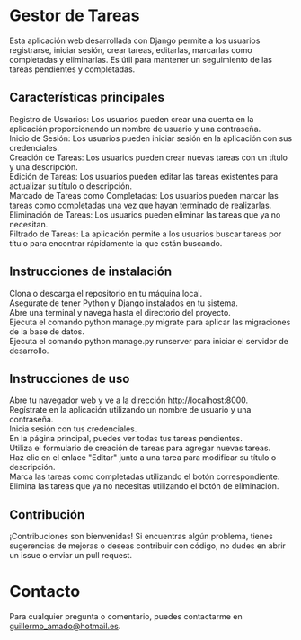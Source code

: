 # Gestor de Tareas
Esta aplicación web desarrollada con Django permite a los usuarios registrarse, iniciar sesión, crear tareas, editarlas, marcarlas como completadas y eliminarlas. Es útil para mantener un seguimiento de las tareas pendientes y completadas.
## Características principales
Registro de Usuarios: Los usuarios pueden crear una cuenta en la aplicación proporcionando un nombre de usuario y una contraseña.  
Inicio de Sesión: Los usuarios pueden iniciar sesión en la aplicación con sus credenciales.  
Creación de Tareas: Los usuarios pueden crear nuevas tareas con un título y una descripción.  
Edición de Tareas: Los usuarios pueden editar las tareas existentes para actualizar su título o descripción.  
Marcado de Tareas como Completadas: Los usuarios pueden marcar las tareas como completadas una vez que hayan terminado de realizarlas.  
Eliminación de Tareas: Los usuarios pueden eliminar las tareas que ya no necesitan.  
Filtrado de Tareas: La aplicación permite a los usuarios buscar tareas por título para encontrar rápidamente la que están buscando.  
## Instrucciones de instalación
Clona o descarga el repositorio en tu máquina local.  
Asegúrate de tener Python y Django instalados en tu sistema.  
Abre una terminal y navega hasta el directorio del proyecto.  
Ejecuta el comando python manage.py migrate para aplicar las migraciones de la base de datos.  
Ejecuta el comando python manage.py runserver para iniciar el servidor de desarrollo.  
## Instrucciones de uso
Abre tu navegador web y ve a la dirección http://localhost:8000.  
Regístrate en la aplicación utilizando un nombre de usuario y una contraseña.  
Inicia sesión con tus credenciales.  
En la página principal, puedes ver todas tus tareas pendientes.  
Utiliza el formulario de creación de tareas para agregar nuevas tareas.  
Haz clic en el enlace "Editar" junto a una tarea para modificar su título o descripción.  
Marca las tareas como completadas utilizando el botón correspondiente.  
Elimina las tareas que ya no necesitas utilizando el botón de eliminación.  
## Contribución
¡Contribuciones son bienvenidas! Si encuentras algún problema, tienes sugerencias de mejoras o deseas contribuir con código, no dudes en abrir un issue o enviar un pull request.
# Contacto
Para cualquier pregunta o comentario, puedes contactarme en guillermo_amado@hotmail.es.
